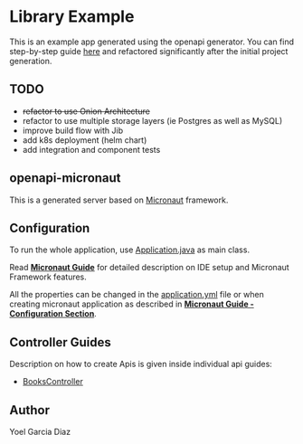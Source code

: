 # Library Example

This is an example app generated using the openapi generator. You can find step-by-step guide [here](https://guides.micronaut.io/latest/micronaut-openapi-generator-server-gradle-java.html) and refactored significantly after the initial project generation.

## TODO

* ~~refactor to use Onion Architecture~~
* refactor to use multiple storage layers (ie Postgres as well as MySQL)
* improve build flow with Jib
* add k8s deployment (helm chart)
* add integration and component tests

## openapi-micronaut

This is a generated server based on [Micronaut](https://micronaut.io/) framework.

## Configuration

To run the whole application, use [Application.java](src/main/java/example/micronaut/Application.java) as main class.

Read **[Micronaut Guide](https://docs.micronaut.io/latest/guide/#ideSetup)** for detailed description on IDE setup and Micronaut Framework features.

All the properties can be changed in the [application.yml](src/main/resources/application.yml) file or when creating micronaut application as described in **[Micronaut Guide - Configuration Section](https://docs.micronaut.io/latest/guide/#config)**.

## Controller Guides

Description on how to create Apis is given inside individual api guides:

* [BooksController](docs/controllers/BooksController.md)

## Author

Yoel Garcia Diaz

